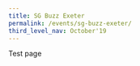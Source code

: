 ```yaml
---
title: SG Buzz Exeter
permalink: /events/sg-buzz-exeter/
third_level_nav: October'19
---
```


Test page
